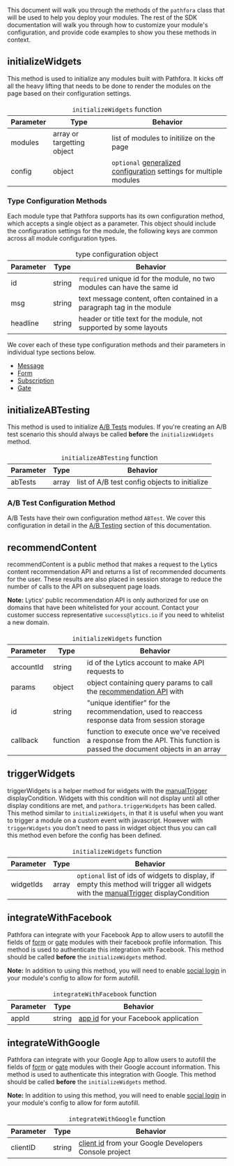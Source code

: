 This document will walk you through the methods of the `pathfora` class that will be used to help you deploy your modules. The rest of the SDK documentation will walk you through how to customize your module's configuration, and provide code examples to show you these methods in context.


## initializeWidgets

This method is used to initialize any modules built with Pathfora. It kicks off all the heavy lifting that needs to be done to render the modules on the page based on their configuration settings.

<table>
  <thead>
    <tr>
      <td colspan="3" align="center"><code>initializeWidgets</code> function</td>
    </tr>
    <tr>
      <th>Parameter</th>
      <th>Type</th>
      <th>Behavior</th>
    </tr>
  </thead>

  <tr>
    <td>modules</td>
    <td>array or targetting object</td>
    <td>list of modules to initilize on the page</td>
  </tr>
  <tr>
    <td>config</td>
    <td>object</td>
    <td><code>optional</code> <a href="../config">generalized configuration</a> settings for multiple modules</td>
  </tr>
</table>

### Type Configuration Methods

Each module type that Pathfora supports has its own configuration method, which accepts a single object as a parameter. This object should include the configuration settings for the module, the following keys are common across all module configuration types.


<table>
  <thead>
    <tr>
      <td colspan="3" align="center">type configuration object</td>
    </tr>
    <tr>
      <th>Parameter</th>
      <th>Type</th>
      <th>Behavior</th>
    </tr>
  </thead>

  <tr>
    <td>id</td>
    <td>string</td>
    <td><code>required</code> unique id for the module, no two modules can have the same id</td>
  </tr>
  <tr>
    <td>msg</td>
    <td>string</td>
    <td>text message content, often contained in a paragraph tag in the module</td>
  </tr>
  <tr>
    <td>headline</td>
    <td>string</td>
    <td>header or title text for the module, not supported by some layouts</td>
  </tr>
</table>




We cover each of these type configuration methods and their parameters in individual type sections below.

- [Message](/types/message.md)
- [Form](/types/form.md)
- [Subscription](/types/subscription.md)
- [Gate](/types/gate.md)


## initializeABTesting

This method is used to initialize [A/B Tests](/ab_testing.md) modules. If you're creating an A/B test scenario this should always be called **before** the `initializeWidgets` method.

<table>
  <thead>
    <tr>
      <td colspan="3" align="center"><code>initializeABTesting</code> function</td>
    </tr>
    <tr>
      <th>Parameter</th>
      <th>Type</th>
      <th>Behavior</th>
    </tr>
  </thead>

  <tr>
    <td>abTests</td>
    <td>array</td>
    <td>list of A/B test config objects to initialize</td>
  </tr>
</table>

### A/B Test Configuration Method

A/B Tests have their own configuration method `ABTest`. We cover this configuration in detail in the [A/B Testing](/ab_testing.md) section of this documentation.


## recommendContent

recommendContent is a public method that makes a request to the Lytics content recommendation API and returns a list of recommended documents for the user. These results are also placed in session storage to reduce the number of calls to the API on subsequent page loads.

**Note:** Lytics' public recommendation API is only authorized for use on domains that have been whitelisted for your account. Contact your customer success representative `success@lytics.io` if you need to whitelist a new domain.

<table>
  <thead>
    <tr>
      <td colspan="3" align="center"><code>initializeWidgets</code> function</td>
    </tr>
    <tr>
      <th>Parameter</th>
      <th>Type</th>
      <th>Behavior</th>
    </tr>
  </thead>

  <tr>
    <td>accountId</td>
    <td>string</td>
    <td>id of the Lytics account to make API requests to</td>
  </tr>
  <tr>
    <td>params</td>
    <td>object</td>
    <td>object containing query params to call the <a href="https://www.getlytics.com/developers/rest-api#content-recommendation">recommendation API</a> with</td>
  </tr>
  <tr>
    <td>id</td>
    <td>string</td>
    <td>"unique identifier" for the recommendation, used to reaccess response data from session storage</td>
  </tr>
  <tr>
    <td>callback</td>
    <td>function</td>
    <td>function to execute once we've received a response from the API. This function is passed the document objects in an array</td>
  </tr>
</table>

## triggerWidgets

triggerWidgets is a helper method for widgets with the [manualTrigger](/display_conditions.md#manualTrigger) displayCondition. Widgets with this condition will not display until all other display conditions are met, and  `pathora.triggerWidgets` has been called. This method similar to `initializeWidgets`, in that it is useful when you want to trigger a module on a custom event with javascript. However with `triggerWidgets` you don't need to pass in widget object thus you can call this method even before the config has been defined.

<table>
  <thead>
    <tr>
      <td colspan="3" align="center"><code>initializeWidgets</code> function</td>
    </tr>
    <tr>
      <th>Parameter</th>
      <th>Type</th>
      <th>Behavior</th>
    </tr>
  </thead>

  <tr>
    <td>widgetIds</td>
    <td>array</td>
    <td><code>optional</code> list of ids of widgets to display, if empty this method will trigger all widgets with the <a href="../../display_conditions#manualTrigger">manualTrigger</a> displayCondition</td>
  </tr>
</table>


## integrateWithFacebook

Pathfora can integrate with your Facebook App to allow users to autofill the fields of [form](/types/form.md) or [gate](/types/gate.md) modules with their facebook profile information. This method is used to authenticate this integration with Facebook. This method should be called **before** the `initializeWidgets` method.

**Note:** In addition to using this method, you will need to enable [social login](/types/form.md#showsociallogin) in your module's config to allow for form autofill.

<table>
  <thead>
    <tr>
      <td colspan="3" align="center"><code>integrateWithFacebook</code> function</td>
    </tr>
    <tr>
      <th>Parameter</th>
      <th>Type</th>
      <th>Behavior</th>
    </tr>
  </thead>

  <tr>
    <td>appId</td>
    <td>string</td>
    <td><a href="https://developers.facebook.com/docs/apps/register#app-id" target="_blank">app id</a> for your Facebook application</td>
  </tr>
</table>

## integrateWithGoogle

Pathfora can integrate with your Google App to allow users to autofill the fields of [form](/types/form.md) or [gate](/types/gate.md) modules with their Google account information. This method is used to authenticate this integration with Google. This method should be called **before** the `initializeWidgets` method.

**Note:** In addition to using this method, you will need to enable [social login](/types/form.md#showsociallogin) in your module's config to allow for form autofill.

<table>
  <thead>
    <tr>
      <td colspan="3" align="center"><code>integrateWithGoogle</code> function</td>
    </tr>
    <tr>
      <th>Parameter</th>
      <th>Type</th>
      <th>Behavior</th>
    </tr>
  </thead>

  <tr>
    <td>clientID</td>
    <td>string</td>
    <td><a href="https://developers.google.com/identity/sign-in/web/devconsole-project" target="_blank">client id</a> from your Google Developers Console project</td>
  </tr>
</table>
